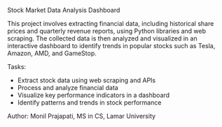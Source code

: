 Stock Market Data Analysis Dashboard

This project involves extracting financial data, including historical share prices and quarterly revenue reports, using Python libraries and web scraping. The collected data is then analyzed and visualized in an interactive dashboard to identify trends in popular stocks such as Tesla, Amazon, AMD, and GameStop.

Tasks:
  - Extract stock data using web scraping and APIs
  - Process and analyze financial data
  - Visualize key performance indicators in a dashboard
  - Identify patterns and trends in stock performance

Author: Monil Prajapati, MS in CS, Lamar University
